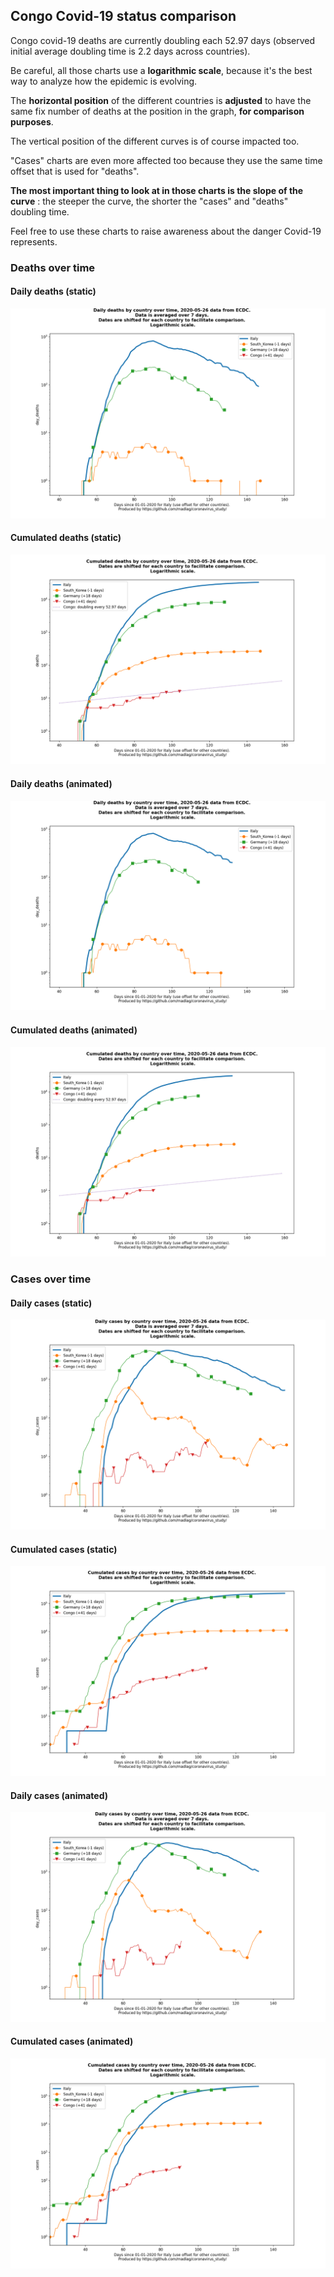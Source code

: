 ## Congo Covid-19 status comparison 

Congo covid-19 deaths are currently doubling each 52.97 days (observed initial average doubling time is 2.2 days across countries).



Be careful, all those charts use a **logarithmic scale**, because it's the best way to analyze how the epidemic is evolving.
 
The **horizontal position** of the different countries is **adjusted** to have the same fix number of deaths at the position in the graph, **for comparison purposes**.

The vertical position of the different curves is of course impacted too.

"Cases" charts are even more affected too because they use the same time offset that is used for "deaths".

**The most important thing to look at in those charts is the slope of the curve** : the steeper the curve, the shorter the "cases" and "deaths" doubling time.

Feel free to use these charts to raise awareness about the danger Covid-19 represents. 


 
### Deaths over time
 
#### Daily deaths (static)
![Congo covid-19 daily deaths static chart](https://raw.githubusercontent.com/madlag/coronavirus_study/master/notebooks/graphs/2020-05-26/countries/Congo/2020-05-26_Congo_day_deaths.png "Congo covid-19 day_deaths static chart")   
 
#### Cumulated deaths (static)
![Congo covid-19 cumulated deaths static chart](https://raw.githubusercontent.com/madlag/coronavirus_study/master/notebooks/graphs/2020-05-26/countries/Congo/2020-05-26_Congo_deaths.png "Congo covid-19 deaths static chart")   
 
#### Daily deaths (animated)
![Congo covid-19 daily deaths animated chart](https://raw.githubusercontent.com/madlag/coronavirus_study/master/notebooks/graphs/2020-05-26/countries/Congo/2020-05-26_Congo_day_deaths.gif "Congo covid-19 day_deaths animated chart")   
 
#### Cumulated deaths (animated)
![Congo covid-19 cumulated deaths animated chart](https://raw.githubusercontent.com/madlag/coronavirus_study/master/notebooks/graphs/2020-05-26/countries/Congo/2020-05-26_Congo_deaths.gif "Congo covid-19 deaths animated chart")   

 
### Cases over time
 
#### Daily cases (static)
![Congo covid-19 daily cases static chart](https://raw.githubusercontent.com/madlag/coronavirus_study/master/notebooks/graphs/2020-05-26/countries/Congo/2020-05-26_Congo_day_cases.png "Congo covid-19 day_cases static chart")   
 
#### Cumulated cases (static)
![Congo covid-19 cumulated cases static chart](https://raw.githubusercontent.com/madlag/coronavirus_study/master/notebooks/graphs/2020-05-26/countries/Congo/2020-05-26_Congo_cases.png "Congo covid-19 cases static chart")   
 
#### Daily cases (animated)
![Congo covid-19 daily cases animated chart](https://raw.githubusercontent.com/madlag/coronavirus_study/master/notebooks/graphs/2020-05-26/countries/Congo/2020-05-26_Congo_day_cases.gif "Congo covid-19 day_cases animated chart")   
 
#### Cumulated cases (animated)
![Congo covid-19 cumulated cases animated chart](https://raw.githubusercontent.com/madlag/coronavirus_study/master/notebooks/graphs/2020-05-26/countries/Congo/2020-05-26_Congo_cases.gif "Congo covid-19 cases animated chart")   

